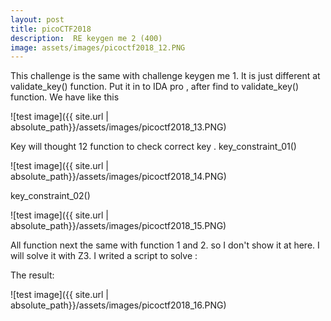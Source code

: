 ```yaml
---
layout: post
title: picoCTF2018
description:  RE keygen me 2 (400)
image: assets/images/picoctf2018_12.PNG
---
```


This challenge is the same with challenge keygen me 1. It is just different at validate_key() function.
Put it in to IDA pro , after find to validate_key() function. We have like this

![test image]({{ site.url | absolute_path}}/assets/images/picoctf2018_13.PNG)

Key will thought 12 function to check correct key . 
key_constraint_01()

![test image]({{ site.url | absolute_path}}/assets/images/picoctf2018_14.PNG)

key_constraint_02()

![test image]({{ site.url | absolute_path}}/assets/images/picoctf2018_15.PNG)

All function next the same with function 1 and 2. so I don't show it at here.
I will solve it with Z3. I writed a script to solve :
<script src="https://gist.github.com/Kubozz/4b74d92a04fa69261bed5e6e45d27d86.js"></script>
The result:

![test image]({{ site.url | absolute_path}}/assets/images/picoctf2018_16.PNG)
